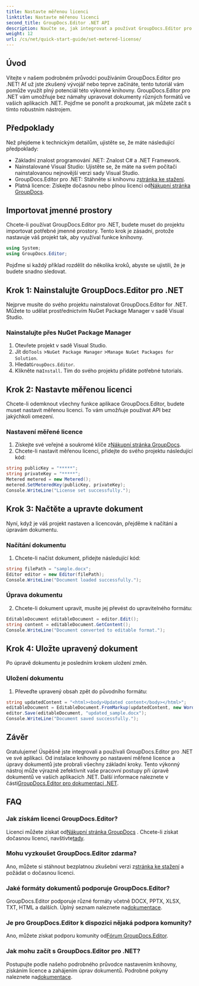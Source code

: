 ```yaml
---
title: Nastavte měřenou licenci
linktitle: Nastavte měřenou licenci
second_title: GroupDocs.Editor .NET API
description: Naučte se, jak integrovat a používat GroupDocs.Editor pro .NET pomocí našeho komplexního průvodce. Odemkněte výkonné funkce pro úpravu dokumentů ve svých aplikacích .NET.
weight: 12
url: /cs/net/quick-start-guide/set-metered-license/
---
```

## Úvod
Vítejte v našem podrobném průvodci používáním GroupDocs.Editor pro .NET! Ať už jste zkušený vývojář nebo teprve začínáte, tento tutoriál vám pomůže využít plný potenciál této výkonné knihovny. GroupDocs.Editor pro .NET vám umožňuje bez námahy upravovat dokumenty různých formátů ve vašich aplikacích .NET. Pojďme se ponořit a prozkoumat, jak můžete začít s tímto robustním nástrojem.
## Předpoklady
Než přejdeme k technickým detailům, ujistěte se, že máte následující předpoklady:
- Základní znalost programování .NET: Znalost C# a .NET Framework.
- Nainstalované Visual Studio: Ujistěte se, že máte na svém počítači nainstalovanou nejnovější verzi sady Visual Studio.
-  GroupDocs.Editor pro .NET: Stáhněte si knihovnu z[stránka ke stažení](https://releases.groupdocs.com/editor/net/).
-  Platná licence: Získejte dočasnou nebo plnou licenci od[Nákupní stránka GroupDocs](https://purchase.groupdocs.com/temporary-license/).
## Importovat jmenné prostory
Chcete-li používat GroupDocs.Editor pro .NET, budete muset do projektu importovat potřebné jmenné prostory. Tento krok je zásadní, protože nastavuje váš projekt tak, aby využíval funkce knihovny.
```csharp
using System;
using GroupDocs.Editor;
```
Pojďme si každý příklad rozdělit do několika kroků, abyste se ujistili, že je budete snadno sledovat.
## Krok 1: Nainstalujte GroupDocs.Editor pro .NET
Nejprve musíte do svého projektu nainstalovat GroupDocs.Editor for .NET. Můžete to udělat prostřednictvím NuGet Package Manager v sadě Visual Studio.
### Nainstalujte přes NuGet Package Manager
1. Otevřete projekt v sadě Visual Studio.
2.  Jít do`Tools` >`NuGet Package Manager` >`Manage NuGet Packages for Solution`.
3.  Hledat`GroupDocs.Editor`.
4.  Klikněte na`Install`.
Tím do svého projektu přidáte potřebné tutorials.
## Krok 2: Nastavte měřenou licenci
Chcete-li odemknout všechny funkce aplikace GroupDocs.Editor, budete muset nastavit měřenou licenci. To vám umožňuje používat API bez jakýchkoli omezení.
### Nastavení měřené licence
1.  Získejte své veřejné a soukromé klíče z[Nákupní stránka GroupDocs](https://purchase.groupdocs.com/temporary-license/).
2. Chcete-li nastavit měřenou licenci, přidejte do svého projektu následující kód:
```csharp
string publicKey = "*****";
string privateKey = "*****";
Metered metered = new Metered();
metered.SetMeteredKey(publicKey, privateKey);
Console.WriteLine("License set successfully.");
```
## Krok 3: Načtěte a upravte dokument
Nyní, když je váš projekt nastaven a licencován, přejděme k načítání a úpravám dokumentu.
### Načítání dokumentu
1. Chcete-li načíst dokument, přidejte následující kód:
```csharp
string filePath = "sample.docx";
Editor editor = new Editor(filePath);
Console.WriteLine("Document loaded successfully.");
```
### Úprava dokumentu
2. Chcete-li dokument upravit, musíte jej převést do upravitelného formátu:
```csharp
EditableDocument editableDocument = editor.Edit();
string content = editableDocument.GetContent();
Console.WriteLine("Document converted to editable format.");
```
## Krok 4: Uložte upravený dokument
Po úpravě dokumentu je posledním krokem uložení změn.
### Uložení dokumentu
1. Převeďte upravený obsah zpět do původního formátu:
```csharp
string updatedContent = "<html><body>Updated content</body></html>";
editableDocument = EditableDocument.FromMarkup(updatedContent, new WordProcessingSaveOptions());
editor.Save(editableDocument, "updated_sample.docx");
Console.WriteLine("Document saved successfully.");
```
## Závěr
 Gratulujeme! Úspěšně jste integrovali a používali GroupDocs.Editor pro .NET ve své aplikaci. Od instalace knihovny po nastavení měřené licence a úpravy dokumentů jste probrali všechny základní kroky. Tento výkonný nástroj může výrazně zefektivnit vaše pracovní postupy při úpravě dokumentů ve vašich aplikacích .NET. Další informace naleznete v části[GroupDocs.Editor pro dokumentaci .NET](https://tutorials.groupdocs.com/editor/net/).
## FAQ
### Jak získám licenci GroupDocs.Editor?
 Licenci můžete získat od[Nákupní stránka GroupDocs](https://purchase.groupdocs.com/buy) . Chcete-li získat dočasnou licenci, navštivte[tady](https://purchase.groupdocs.com/temporary-license/).
### Mohu vyzkoušet GroupDocs.Editor zdarma?
 Ano, můžete si stáhnout bezplatnou zkušební verzi z[stránka ke stažení](https://releases.groupdocs.com/) a požádat o dočasnou licenci.
### Jaké formáty dokumentů podporuje GroupDocs.Editor?
 GroupDocs.Editor podporuje různé formáty včetně DOCX, PPTX, XLSX, TXT, HTML a dalších. Úplný seznam naleznete na[dokumentace](https://tutorials.groupdocs.com/editor/net/).
### Je pro GroupDocs.Editor k dispozici nějaká podpora komunity?
 Ano, můžete získat podporu komunity od[Fórum GroupDocs.Editor](https://forum.groupdocs.com/c/editor/20).
### Jak mohu začít s GroupDocs.Editor pro .NET?
 Postupujte podle našeho podrobného průvodce nastavením knihovny, získáním licence a zahájením úprav dokumentů. Podrobné pokyny naleznete na[dokumentace](https://tutorials.groupdocs.com/editor/net/).